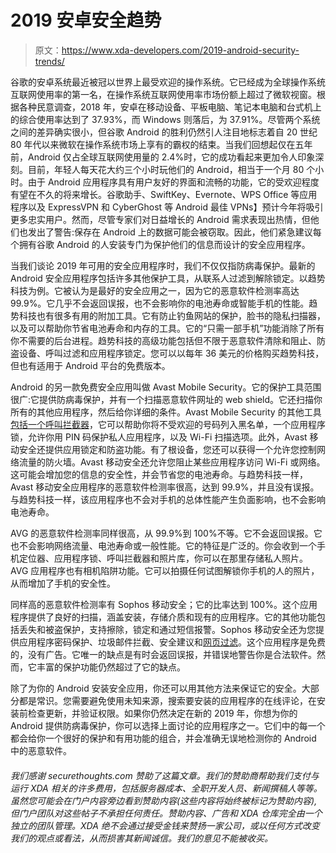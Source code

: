# 2019 安卓安全趋势

> 原文：<https://www.xda-developers.com/2019-android-security-trends/>

谷歌的安卓系统最近被冠以世界上最受欢迎的操作系统。它已经成为全球操作系统互联网使用率的第一名，在操作系统互联网使用率市场份额上超过了微软视窗。根据各种民意调查，2018 年，安卓在移动设备、平板电脑、笔记本电脑和台式机上的综合使用率达到了 37.93%，而 Windows 则落后，为 37.91%。尽管两个系统之间的差异确实很小，但谷歌 Android 的胜利仍然引人注目地标志着自 20 世纪 80 年代以来微软在操作系统市场上享有的霸权的结束。当我们回想起仅在五年前，Android 仅占全球互联网使用量的 2.4%时，它的成功看起来更加令人印象深刻。目前，年轻人每天花大约三个小时玩他们的 Android，相当于一个月 80 个小时。由于 Android 应用程序具有用户友好的界面和流畅的功能，它的受欢迎程度有望在不久的将来增长。谷歌助手、SwiftKey、Evernote、WPS Office 等应用程序以及 ExpressVPN 和 CyberGhost 等 Android 最佳 VPNs】预计今年将吸引更多忠实用户。然而，尽管专家们对日益增长的 Android 需求表现出热情，但他们也发出了警告:保存在 Android 上的数据可能会被窃取。因此，他们紧急建议每个拥有谷歌 Android 的人安装专门为保护他们的信息而设计的安全应用程序。

当我们谈论 2019 年可用的安全应用程序时，我们不仅仅指防病毒保护。最新的 Android 安全应用程序包括许多其他保护工具，从联系人过滤到解除锁定。以趋势科技为例。它被认为是最好的安全应用之一，因为它的恶意软件检测率高达 99.9%。它几乎不会返回误报，也不会影响你的电池寿命或智能手机的性能。趋势科技也有很多有用的附加工具。它有防止钓鱼网站的保护，脸书的隐私扫描器，以及可以帮助你节省电池寿命和内存的工具。它的“只需一部手机”功能消除了所有你不需要的后台进程。趋势科技的高级功能包括但不限于恶意软件清除和阻止、防盗设备、呼叫过滤和应用程序锁定。您可以以每年 36 美元的价格购买趋势科技，但也有适用于 Android 平台的免费版本。

Android 的另一款免费安全应用叫做 Avast Mobile Security。它的保护工具范围很广:它提供防病毒保护，并有一个扫描恶意软件网址的 web shield。它还扫描你所有的其他应用程序，然后给你详细的条件。Avast Mobile Security 的其他工具[包括一个呼叫拦截器](https://www.techrepublic.com/blog/smartphones/block-unwanted-calls-on-your-android-phone-with-call-blocker/)，它可以帮助你将不受欢迎的号码列入黑名单，一个应用程序锁，允许你用 PIN 码保护私人应用程序，以及 Wi-Fi 扫描选项。此外，Avast 移动安全还提供应用锁定和防盗功能。有了根设备，您还可以获得一个允许您控制网络流量的防火墙。Avast 移动安全还允许您阻止某些应用程序访问 Wi-Fi 或网络。这可能会增加您的信息的安全性，并会节省您的电池寿命。与趋势科技一样，Avast 移动安全应用程序的恶意软件检测率很高，达到 99.9%，并且没有误报。与趋势科技一样，该应用程序也不会对手机的总体性能产生负面影响，也不会影响电池寿命。

AVG 的恶意软件检测率同样很高，从 99.9%到 100%不等。它不会返回误报。它也不会影响网络流量、电池寿命或一般性能。它的特征是广泛的。你会收到一个手机定位器、应用程序锁、呼叫拦截器和照片库，你可以在那里存储私人照片。AVG 应用程序也有相机陷阱功能。它可以拍摄任何试图解锁你手机的人的照片，从而增加了手机的安全性。

同样高的恶意软件检测率有 Sophos 移动安全；它的比率达到 100%。这个应用程序提供了良好的扫描，涵盖安装，存储介质和现有的应用程序。它的其他功能包括丢失和被盗保护，支持擦除，锁定和通过短信报警。Sophos 移动安全还为您提供应用程序密码保护、垃圾邮件拦截、安全建议和[网页过滤](https://www.anrdoezrs.net/links/100122946/type/dlg/sid/UUxdaUeUpU23419/https://www.kaspersky.com/resource-center/definitions/web-filter)。这个应用程序是免费的，没有广告。它唯一的缺点是有时会返回误报，并错误地警告你是合法软件。然而，它丰富的保护功能仍然超过了它的缺点。

除了为你的 Android 安装安全应用，你还可以用其他方法来保证它的安全。大部分都是常识。您需要避免使用未知来源，搜索要安装的应用程序的在线评论，在安装前检查更新，并验证权限。如果你仍然决定在新的 2019 年，你想为你的 Android 提供防病毒保护，你可以选择上面讨论的应用程序之一。它们中的每一个都会给你一个很好的保护和有用功能的组合，并会准确无误地检测你的 Android 中的恶意软件。

###### 我们感谢 securethoughts.com 赞助了这篇文章。我们的赞助商帮助我们支付与运行 XDA 相关的许多费用，包括服务器成本、全职开发人员、新闻撰稿人等等。虽然您可能会在门户内容旁边看到赞助内容(这些内容将始终被标记为赞助内容),但门户团队对这些帖子不承担任何责任。赞助内容、广告和 XDA 仓库完全由一个独立的团队管理。XDA 绝不会通过接受金钱来赞扬一家公司，或以任何方式改变我们的观点或看法，从而损害其新闻诚信。我们的意见不能被收买。